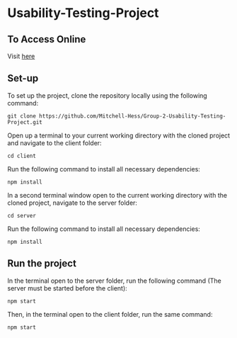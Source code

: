 # Usability-Testing-Project

## To Access Online

Visit [here](https://everestapparel.shop/)

## Set-up

To set up the project, clone the repository locally using the following command:

`git clone https://github.com/Mitchell-Hess/Group-2-Usability-Testing-Project.git`

Open up a terminal to your current working directory with the cloned project and navigate to the client folder:

`cd client`

Run the following command to install all necessary dependencies:

`npm install`

In a second terminal window open to the current working directory with the cloned project, navigate to the server folder:

`cd server`

Run the following command to install all necessary dependencies:

`npm install`

## Run the project

In the terminal open to the server folder, run the following command (The server must be started before the client):

`npm start`

Then, in the terminal open to the client folder, run the same command:

`npm start`

